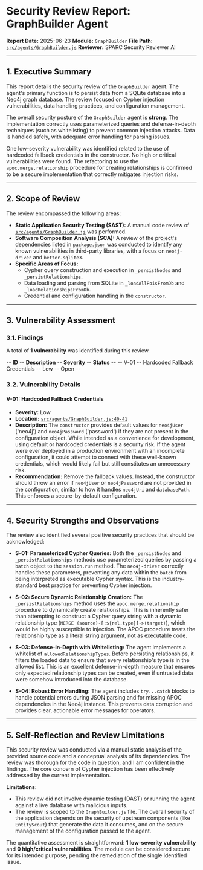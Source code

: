 # Security Review Report: GraphBuilder Agent

**Report Date:** 2025-06-23
**Module:** `GraphBuilder`
**File Path:** [`src/agents/GraphBuilder.js`](src/agents/GraphBuilder.js)
**Reviewer:** SPARC Security Reviewer AI

---

## 1. Executive Summary

This report details the security review of the `GraphBuilder` agent. The agent's primary function is to persist data from a SQLite database into a Neo4j graph database. The review focused on Cypher injection vulnerabilities, data handling practices, and configuration management.

The overall security posture of the `GraphBuilder` agent is **strong**. The implementation correctly uses parameterized queries and defense-in-depth techniques (such as whitelisting) to prevent common injection attacks. Data is handled safely, with adequate error handling for parsing issues.

One low-severity vulnerability was identified related to the use of hardcoded fallback credentials in the constructor. No high or critical vulnerabilities were found. The refactoring to use the `apoc.merge.relationship` procedure for creating relationships is confirmed to be a secure implementation that correctly mitigates injection risks.

---

## 2. Scope of Review

The review encompassed the following areas:
*   **Static Application Security Testing (SAST):** A manual code review of [`src/agents/GraphBuilder.js`](src/agents/GraphBuilder.js) was performed.
*   **Software Composition Analysis (SCA):** A review of the project's dependencies listed in [`package.json`](package.json) was conducted to identify any known vulnerabilities in third-party libraries, with a focus on `neo4j-driver` and `better-sqlite3`.
*   **Specific Areas of Focus:**
    *   Cypher query construction and execution in `_persistNodes` and `_persistRelationships`.
    *   Data loading and parsing from SQLite in `_loadAllPoisFromDb` and `_loadRelationshipsFromDb`.
    *   Credential and configuration handling in the `constructor`.

---

## 3. Vulnerability Assessment

### 3.1. Findings

A total of **1 vulnerability** was identified during this review.

-- **ID** -- **Description** -- **Severity** -- **Status** --
-- V-01 -- Hardcoded Fallback Credentials -- Low -- Open --

### 3.2. Vulnerability Details

#### V-01: Hardcoded Fallback Credentials

*   **Severity:** Low
*   **Location:** [`src/agents/GraphBuilder.js:40-41`](src/agents/GraphBuilder.js:40)
*   **Description:** The `constructor` provides default values for `neo4jUser` ('neo4j') and `neo4jPassword` ('password') if they are not present in the configuration object. While intended as a convenience for development, using default or hardcoded credentials is a security risk. If the agent were ever deployed in a production environment with an incomplete configuration, it could attempt to connect with these well-known credentials, which would likely fail but still constitutes an unnecessary risk.
*   **Recommendation:** Remove the fallback values. Instead, the constructor should throw an error if `neo4jUser` or `neo4jPassword` are not provided in the configuration, similar to how it handles `neo4jUri` and `databasePath`. This enforces a secure-by-default configuration.

---

## 4. Security Strengths and Observations

The review also identified several positive security practices that should be acknowledged:

*   **S-01: Parameterized Cypher Queries:** Both the `_persistNodes` and `_persistRelationships` methods use parameterized queries by passing a `batch` object to the `session.run` method. The `neo4j-driver` correctly handles these parameters, preventing any data within the `batch` from being interpreted as executable Cypher syntax. This is the industry-standard best practice for preventing Cypher injection.

*   **S-02: Secure Dynamic Relationship Creation:** The `_persistRelationships` method uses the `apoc.merge.relationship` procedure to dynamically create relationships. This is inherently safer than attempting to construct a Cypher query string with a dynamic relationship type (`MERGE (source)-[:${rel.type}]->(target)`), which would be highly susceptible to injection. The APOC procedure treats the relationship type as a literal string argument, not as executable code.

*   **S-03: Defense-in-Depth with Whitelisting:** The agent implements a whitelist of `allowedRelationshipTypes`. Before persisting relationships, it filters the loaded data to ensure that every relationship's type is in the allowed list. This is an excellent defense-in-depth measure that ensures only expected relationship types can be created, even if untrusted data were somehow introduced into the database.

*   **S-04: Robust Error Handling:** The agent includes `try...catch` blocks to handle potential errors during JSON parsing and for missing APOC dependencies in the Neo4j instance. This prevents data corruption and provides clear, actionable error messages for operators.

---

## 5. Self-Reflection and Review Limitations

This security review was conducted via a manual static analysis of the provided source code and a conceptual analysis of its dependencies. The review was thorough for the code in question, and I am confident in the findings. The core concern of Cypher injection has been effectively addressed by the current implementation.

**Limitations:**
*   This review did not involve dynamic testing (DAST) or running the agent against a live database with malicious inputs.
*   The review is scoped to the `GraphBuilder.js` file. The overall security of the application depends on the security of upstream components (like `EntityScout`) that generate the data it consumes, and on the secure management of the configuration passed to the agent.

The quantitative assessment is straightforward: **1 low-severity vulnerability** and **0 high/critical vulnerabilities**. The module can be considered secure for its intended purpose, pending the remediation of the single identified issue.